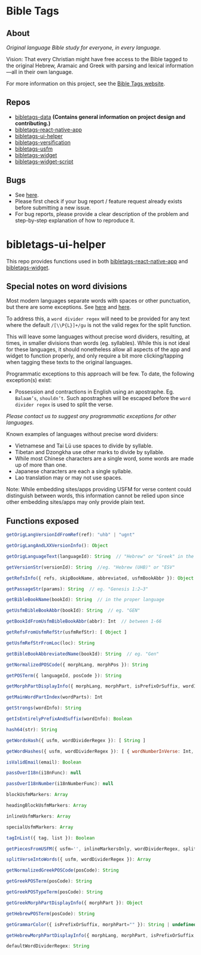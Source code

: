 # Bible Tags

## About

*Original language Bible study for everyone, in every language.*

Vision: That every Christian might have free access to the Bible tagged to the original Hebrew, Aramaic and Greek with parsing and lexical information—all in their own language.

For more information on this project, see the [Bible Tags website](https://bibletags.org).

## Repos

* [bibletags-data](https://github.com/educational-resources-and-services/bibletags-data) **(Contains general information on project design and contributing.)**
* [bibletags-react-native-app](https://github.com/educational-resources-and-services/bibletags-react-native-app)
* [bibletags-ui-helper](https://github.com/educational-resources-and-services/bibletags-ui-helper)
* [bibletags-versification](https://github.com/educational-resources-and-services/bibletags-versification)
* [bibletags-usfm](https://github.com/educational-resources-and-services/bibletags-usfm)
* [bibletags-widget](https://github.com/educational-resources-and-services/bibletags-widget)
* [bibletags-widget-script](https://github.com/educational-resources-and-services/bibletags-widget-script)

## Bugs

* See [here](https://github.com/educational-resources-and-services/bibletags-data/issues).
* Please first check if your bug report / feature request already exists before submitting a new issue.
* For bug reports, please provide a clear description of the problem and step-by-step explanation of how to reproduce it.

# bibletags-ui-helper

This repo provides functions used in both [bibletags-react-native-app](https://github.com/educational-resources-and-services/bibletags-react-native-app) and [bibletags-widget](https://github.com/educational-resources-and-services/bibletags-widget).

## Special notes on word divisions

Most modern languages separate words with spaces or other punctuation, but there are some exceptions. See [here](https://en.wikipedia.org/wiki/Word_divider) and [here](https://linguistics.stackexchange.com/questions/6131/is-there-a-long-list-of-languages-whose-writing-systems-dont-use-spaces).

To address this, a `word divider regex` will need to be provided for any text where the default `/[\\P{L}]+/gu` is not the valid regex for the split function.

This will leave some languages without precise word dividers, resulting, at times, in smaller divisions than words (eg. syllables). While this is not ideal for these languages, it should nonetheless allow all aspects of the app and widget to function properly, and only require a bit more clicking/tapping when tagging these texts to the original languages.

Programmatic exceptions to this approach will be few. To date, the following exception(s) exist:

* Possession and contractions in English using an apostraphe. Eg. `Balaam’s`, `shouldn’t`. Such apostraphes will be escaped before the `word divider regex` is used to split the verse.

*Please contact us to suggest any programmatic exceptions for other languages.*

Known examples of languages without precise word dividers:

* Vietnamese and Tai Lü use spaces to divide by syllable.
* Tibetan and Dzongkha use other marks to divide by syllable.
* While most Chinese characters are a single word, some words are made up of more than one.
* Japanese characters are each a single syllable.
* Lao translation may or may not use spaces.

Note: While embedding sites/apps providing USFM for verse content could distinguish between words, this information cannot be relied upon since other embedding sites/apps may only provide plain text.

## Functions exposed

```js
getOrigLangVersionIdFromRef(ref): "uhb" | "ugnt"
```

```js
getOrigLangAndLXXVersionInfo(): Object
```

```js
getOrigLanguageText(languageId): String  // "Hebrew" or "Greek" in the proper language
```

```js
getVersionStr(versionId): String  //eg. "Hebrew (UHB)" or "ESV"
```

```js
getRefsInfo({ refs, skipBookName, abbreviated, usfmBookAbbr }): Object  // eg. { bookId: 1, chapter: 1, start_verse: 1, end_verse: 2 }
```

```js
getPassageStr(params): String  // eg. "Genesis 1:2–3"
```

```js
getBibleBookName(bookId): String  // in the proper language
```

```js
getUsfmBibleBookAbbr(bookId): String  // eg. "GEN"
```

```js
getBookIdFromUsfmBibleBookAbbr(abbr): Int  // between 1-66
```

```js
getRefsFromUsfmRefStr(usfmRefStr): [ Object ]
```

```js
getUsfmRefStrFromLoc(loc): String
```

```js
getBibleBookAbbreviatedName(bookId): String  // eg. "Gen"
```

```js
getNormalizedPOSCode({ morphLang, morphPos }): String
```

```js
getPOSTerm({ languageId, posCode }): String
```

```js
getMorphPartDisplayInfo({ morphLang, morphPart, isPrefixOrSuffix, wordIsMultiPart }): { str: String, color: String }
```

```js
getMainWordPartIndex(wordParts): Int
```

```js
getStrongs(wordInfo): String
```

```js
getIsEntirelyPrefixAndSuffix(wordInfo): Boolean
```

```js
hash64(str): String
```

```js
getWordsHash({ usfm, wordDividerRegex }): [ String ]
```

```js
getWordHashes({ usfm, wordDividerRegex }): [ { wordNumberInVerse: Int, hash: String, withBeforeHash: String, withAfterHash: String, withBeforeAndAfterHash: String }
```

```js
isValidEmail(email): Boolean
```

```js
passOverI18n(i18nFunc): null
```

```js
passOverI18nNumber(i18nNumberFunc): null
```

```js
blockUsfmMarkers: Array
```

```js
headingBlockUsfmMarkers: Array
```

```js
inlineUsfmMarkers: Array
```

```js
specialUsfmMarkers: Array
```

```js
tagInList({ tag, list }): Boolean
```

```js
getPiecesFromUSFM({ usfm='', inlineMarkersOnly, wordDividerRegex, splitIntoWords }): Array
```

```js
splitVerseIntoWords({ usfm, wordDividerRegex }): Array
```

```js
getNormalizedGreekPOSCode(posCode): String
```

```js
getGreekPOSTerm(posCode): String
```

```js
getGreekPOSTypeTerm(posCode): String
```

```js
getGreekMorphPartDisplayInfo({ morphPart }): Object
```

```js
getHebrewPOSTerm(posCode): String
```

```js
getGrammarColor({ isPrefixOrSuffix, morphPart="" }): String | undefined
```

```js
getHebrewMorphPartDisplayInfo({ morphLang, morphPart, isPrefixOrSuffix, wordIsMultiPart }): Object
```

```js
defaultWordDividerRegex: String
```